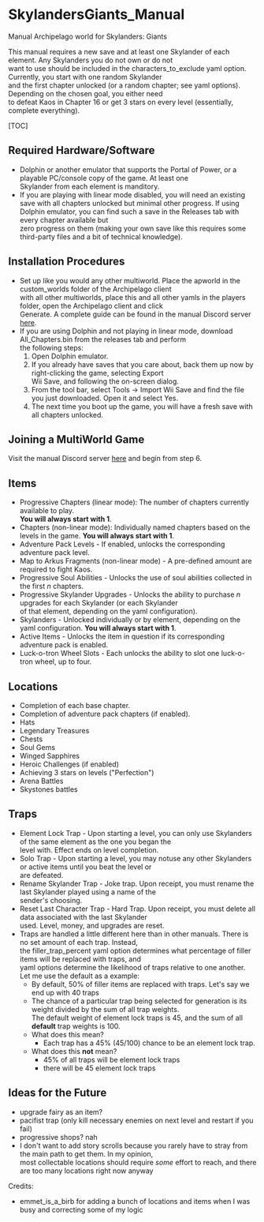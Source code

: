 # SkylandersGiants_Manual
Manual Archipelago world for Skylanders: Giants

This manual requires a new save and at least one Skylander of each element. Any Skylanders you do not own or do not\
want to use should be included in the characters_to_exclude yaml option. Currently, you start with one random Skylander\
and the first chapter unlocked (or a random chapter; see yaml options). Depending on the chosen goal, you either need\
to defeat Kaos in Chapter 16 or get 3 stars on every level (essentially, complete everything). 

[TOC]

## Required Hardware/Software

- Dolphin or another emulator that supports the Portal of Power, or a playable PC/console copy of the game. At least one\
Skylander from each element is manditory.
- If you are playing with linear mode disabled, you will need an existing save with all chapters unlocked but minimal
other progress. If using Dolphin emulator, you can find such a save in the Releases tab with every chapter available but\
zero progress on them (making your own save like this requires some third-party files and a bit of technical knowledge).

## Installation Procedures

- Set up like you would any other multiworld. Place the apworld in the custom_worlds folder of the Archipelago client\
with all other multiworlds, place this and all other yamls in the players folder, open the Archipelago client and click\
Generate. A complete guide can be found in the manual Discord server <a href=https://discord.com/channels/1097532591650910289/1163846227570462820/1163846227570462820>here</a>.
- If you are using Dolphin and not playing in linear mode, download All_Chapters.bin from the releases tab and perform\
the following steps:
  1. Open Dolphin emulator.
  2. If you already have saves that you care about, back them up now by right-clicking the game, selecting Export\
Wii Save, and following the on-screen dialog. 
  3. From the tool bar, select Tools → Import Wii Save and find the file you just downloaded. Open it and select Yes.
  4. The next time you boot up the game, you will have a fresh save with all chapters unlocked. 

## Joining a MultiWorld Game

Visit the manual Discord server <a href=https://discord.com/channels/1097532591650910289/1163846227570462820/1163846227570462820>here</a> and begin from step 6.



## Items
* Progressive Chapters (linear mode): The number of chapters currently available to play.\
**You will always start with 1**.
* Chapters (non-linear mode): Individually named chapters based on the levels in the game.
**You will always start with 1**.
* Adventure Pack Levels - If enabled, unlocks the corresponding adventure pack level.
* Map to Arkus Fragments (non-linear mode) - A pre-defined amount are required to fight Kaos.
* Progressive Soul Abilities - Unlocks the use of soul abilities collected in the first *n* chapters.
* Progressive Skylander Upgrades - Unlocks the ability to purchase *n* upgrades for each Skylander (or each Skylander\
of that element, depending on the yaml configuration).
* Skylanders - Unlocked individually or by element, depending on the yaml configuration. **You will always start with 1**.
* Active Items - Unlocks the item in question if its corresponding adventure pack is enabled.
* Luck-o-tron Wheel Slots - Each unlocks the ability to slot one luck-o-tron wheel, up to four.

## Locations
* Completion of each base chapter.
* Completion of adventure pack chapters (if enabled).
* Hats
* Legendary Treasures
* Chests
* Soul Gems
* Winged Sapphires
* Heroic Challenges (if enabled)
* Achieving 3 stars on levels ("Perfection")
* Arena Battles
* Skystones battles

## Traps
* Element Lock Trap - Upon starting a level, you can only use Skylanders of the same element as the one you began the\
level with. Effect ends on level completion.
* Solo Trap - Upon starting a level, you may notuse any other Skylanders or active items until you beat the level or\
are defeated. 
* Rename Skylander Trap - Joke trap. Upon receipt, you must rename the last Skylander played using a name of the\
sender's choosing.
* Reset Last Character Trap - Hard Trap. Upon receipt, you must delete all data associated with the last Skylander\
used. Level, money, and upgrades are reset.
* Traps are handled a little different here than in other manuals. There is no set amount of each trap. Instead,\
the filler_trap_percent yaml option determines what percentage of filler items will be replaced with traps, and\
yaml options determine the likelihood of traps relative to one another. Let me use the default as a example:
  * By default, 50% of filler items are replaced with traps. Let's say we end up with 40 traps
  * The chance of a particular trap being selected for generation is its weight divided by the sum of all trap weights.\
  The default weight of element lock traps is 45, and the sum of all **default** trap weights is 100. 
  * What does this mean?
    * Each trap has a 45% (45/100) chance to be an element lock trap. 
  * What does this **not** mean?
    * 45% of all traps will be element lock traps
    * there will be 45 element lock traps


## Ideas for the Future
* upgrade fairy as an item?
* pacifist trap (only kill necessary enemies on next level and restart if you fail)
* progressive shops? nah
* I don't want to add story scrolls because you rarely have to stray from the main path to get them. In my opinion,\
most collectable locations should require *some* effort to reach, and there are too many locations right now anyway

Credits:
* emmet_is_a_birb for adding a bunch of locations and items when I was busy and correcting some of my logic